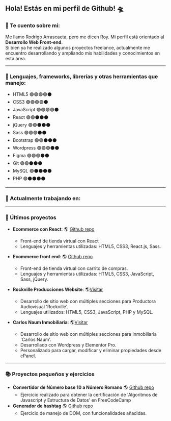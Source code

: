 ## Hola! Estás en mi perfil de Github! :flying_saucer:	

### :pushpin:	Te cuento sobre mi:

Me llamo Rodrigo Arrascaeta, pero me dicen Roy. Mi perfil está orientado al **Desarrollo Web Front-end**.  
Si bien ya he realizado algunos proyectos freelance, actualmente me encuentro desarrollando y ampliando mis habilidades y conocimientos en esta área.

---

### :1st_place_medal:	Lenguajes, frameworks, librerías y otras herramientas que manejo:
- HTML5 🟣🟣🟣🟣⚫
- CSS3 🟣🟣🟣🟣⚫
- JavaScript 🟣🟣🟣🟣⚫
- React 🟣🟣⚫⚫⚫
- jQuery 🟣🟣⚫⚫⚫
- Sass 🟣🟣🟣⚫⚫
- Bootstrap 🟣🟣⚫⚫⚫
- Wordpress 🟣🟣🟣⚫⚫
- Figma 🟣🟣🟣⚫⚫
- Git 🟣🟣⚫⚫⚫
- MySQL 🟣⚫⚫⚫⚫
- PHP 🟣⚫⚫⚫⚫

---

### 🌱 Actualmente trabajando en:


---

### :briefcase: Últimos proyectos
* **Ecommerce con React**: 🌎 [Github repo](https://github.com/royarrascaeta/ShopArrascaeta "Repositorio de Github")
  + Front-end de tienda virtual con React
  + Lenguajes y herramientas utilizadas: HTML5, CSS3, React.js, Sass.

* **Ecommerce front end**: 🌎 [Github repo](https://github.com/royarrascaeta/ecommerce-front "Repositorio de Github")
  + Front-end de tienda virtual con carrito de compras.
  + Lenguajes y herramientas utilizadas: HTML5, CSS3, JavaScript, Sass, jQuery.

* **Rockville Producciones Website**: 🌎[Visitar](https://www.rockvilleproducciones.com.ar "Rockville Producciones")  
  + Desarrollo de sitio web con múltiples secciones para Productora Audiovisual 'Rockville'.
  + Lenguajes utilizados: HTML5, CSS3, JavaScript, PHP y MySQL.

* **Carlos Naum Inmobiliaria**: 🌎[Visitar](https://www.carlosnauminmobiliaria.com.ar "Carlos Naum Inmobiliaria") 
  + Desarrollo de sitio web con múltiples secciones para Inmobiliaria 'Carlos Naum'.
  + Desarrollado con Wordpress y Elementor Pro.
  + Personalizado para cargar, modificar y eliminar propiedades desde cPanel.

---
### :books:	Proyectos pequeños y ejercicios
* **Convertidor de Número base 10 a Número Romano**  🌎 [Github repo](https://github.com/royarrascaeta/convert-to-roman "Convertidor a romano")
  + Ejercicio realizado para obtener la certificación de 'Algoritmos de Javascript y Estructura de Datos' en FreeCodeCamp
* **Generador de hashtag** 🌎 [Github repo](https://github.com/royarrascaeta/tags-generator "Generador de hashtag")
  + Ejercicio de manejo de DOM, con funcionalidades añadidas.


<!--
**royarrascaeta/royarrascaeta** is a ✨ _special_ ✨ repository because its `README.md` (this file) appears on your GitHub profile.

Here are some ideas to get you started:

- 🔭 I’m currently working on ...
- 🌱 I’m currently learning ...
- 👯 I’m looking to collaborate on ...
- 🤔 I’m looking for help with ...
- 💬 Ask me about ...
- 📫 How to reach me: ...
- 😄 Pronouns: ...
- ⚡ Fun fact: ...
-->
